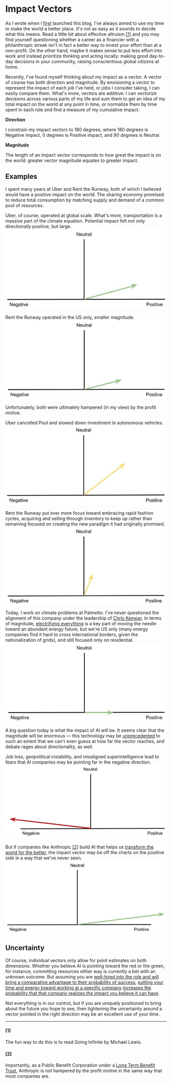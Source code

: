 <!--
.. date: 2025-07-26
.. tags: career, ai, cleantech, ecommerce
-->

# Impact Vectors

As I wrote when I [first](../../pages/about/) launched this blog, I've always aimed to use my time to make the world a better place. It's not as easy as it sounds to decide what this means. Read a little bit about effective altruism [[1]](#1) and you may find yourself questioning whether a career as a financier with a philanthropic streak isn't in fact a better way to invest your effort than at a non-profit. On the other hand, maybe it makes sense to put less effort into work and instead prioritize thinking and acting locally: making good day-to-day decisions in your community, raising conscientious global citizens at home.

Recently, I've found myself thinking about my impact as a vector. A vector of course has both direction and magnitude. By envisioning a vector to represent the impact of each job I've held, or jobs I consider taking, I can easily compare them. What's more, vectors are additive: I can vectorize decisions across various parts of my life and sum them to get an idea of my total impact on the world at any point in time, or normalize them by time spent in each role and find a measure of my cumulative impact.

**Direction**

I constrain my impact vectors to 180 degrees, where 180 degrees is Negative impact, 0 degrees is Positive impact, and 90 degrees is Neutral.

**Magnitude**

The length of an impact vector corresponds to how great the impact is on the world: greater vector magnitude equates to greater impact.

## Examples

I spent many years at Uber and Rent the Runway, both of which I believed would have a positive impact on the world. The sharing economy promised to reduce total consumption by matching supply and demand of a common pool of resources.

Uber, of course, operated at global scale. What's more, transportation is a massive part of the climate equation. Potential impact felt not only directionally positive, but large.
![Uber Hope](../../images/impact_vectors/Impact%20Vectors%20-%20Uber%20hope.jpg)

Rent the Runway operated in the US only, smaller magnitude.
![RTR Hope](../../images/impact_vectors/Impact%20Vectors%20-%20RTR%20hope.jpg)

Unfortunately, both were ultimately hampered (in my view) by the profit motive.

Uber cancelled Pool and slowed down investment in autonomous vehicles.
![Uber Actual](../../images/impact_vectors/Impact%20Vectors%20-%20Uber%20actual.jpg)

Rent the Runway put ever more focus toward embracing rapid fashion cycles, acquiring and selling through inventory to keep up rather than remaining focused on creating the new paradigm it had originally promised.
 ![RTR Actual](../../images/impact_vectors/Impact%20Vectors%20-%20RTR%20actual.jpg)

Today, I work on climate problems at Palmetto. I've never questioned the alignment of this company under the leadership of [Chris Kemper](https://palmetto.com/leadership/christopher-kemper). In terms of magnitude, [electrifying everything](https://www.amazon.com/Electrify-Optimists-Playbook-Energy-Future/dp/0262046237) is a key part of moving the needle toward an abundant energy future, but we're US only (many energy companies find it hard to cross international borders, given the nationalization of grids), and still focused only on residential.
![Palmetto](../../images/impact_vectors/Impact%20Vectors%20-%20Palmetto.jpg)

A big question today is what the impact of AI will be. It seems clear that the magnitude will be enormous — this technology may be [unprecedented](../../pages/snippets/the_unprecedented/) to such an extent that we can't even guess at how far the vector reaches, and debate rages about directionality, as well.

Job loss, geopolitical instability, and misaligned superintelligence lead to fears that AI companies may be pointing far in the negative direction.
![AI Bad Case](../../images/impact_vectors/Impact%20Vectors%20-%20AI%20bad%20case.jpg)


But if companies like Anthropic [[2]](#2) build AI that helps us [transform the world for the better](https://www.darioamodei.com/essay/machines-of-loving-grace), the impact vector may be off the charts on the positive side in a way that we've never seen.
![AI Good Case](../../images/impact_vectors/Impact%20Vectors%20-%20AI%20good%20case.jpg)

## Uncertainty

Of course, individual vectors only allow for point estimates on both dimensions. Whether you believe AI is pointing toward the red or the green, for instance, committing resources either way is currently a bet with an unknown outcome. But assuming you are [well-hired into the role and will bring a comparative advantage to their probability of success](../rocket_ships/), [putting your time and energy toward working at a specific company](../../pages/snippets/focus_on_one_thing_land_it/) [increases the probability that that company realizes the impact you believe it can have](../../pages/snippets/be_hypothesis_driven/).

Not everything is in our control, but if you are uniquely positioned to bring about the future you hope to see, then tightening the uncertainty around a vector pointed in the right direction may be an excellent use of your time.

___

#### [1]
The fun way to do this is to read Going Infinite by Michael Lewis.

#### [2]
Importantly, as a Public Benefit Corporation under a [Long Term Benefit Trust](https://www.anthropic.com/news/the-long-term-benefit-trust), Anthropic is _not_ hampered by the profit motive in the same way that most companies are.
